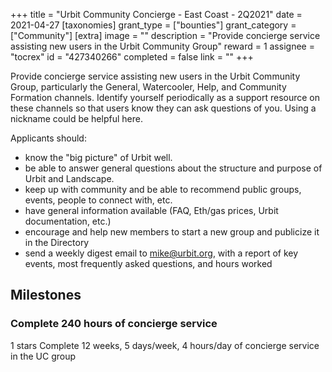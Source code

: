 +++
title = "Urbit Community Concierge - East Coast - 2Q2021"
date = 2021-04-27
[taxonomies]
grant_type = ["bounties"]
grant_category = ["Community"]
[extra]
image = ""
description = "Provide concierge service assisting new users in the Urbit Community Group"
reward = 1
assignee = "tocrex"
id = "427340266"
completed = false
link = ""
+++

Provide concierge service assisting new users in the Urbit Community Group, particularly the General, Watercooler, Help, and Community Formation channels. Identify yourself periodically as a support resource on these channels so that users know they can ask questions of you. Using a nickname could be helpful here.

Applicants should:

- know the "big picture" of Urbit well.
- be able to answer general questions about the structure and purpose of Urbit and Landscape.
- keep up with community and be able to recommend public groups, events, people to connect with, etc.
- have general information available (FAQ, Eth/gas prices, Urbit documentation, etc.)
- encourage and help new members to start a new group and publicize it in the Directory
- send a weekly digest email to mike@urbit.org, with a report of key events, most frequently asked questions, and hours worked

## Milestones


### Complete 240 hours of concierge service
1 stars
Complete 12 weeks, 5 days/week, 4 hours/day of concierge service in the UC group

    